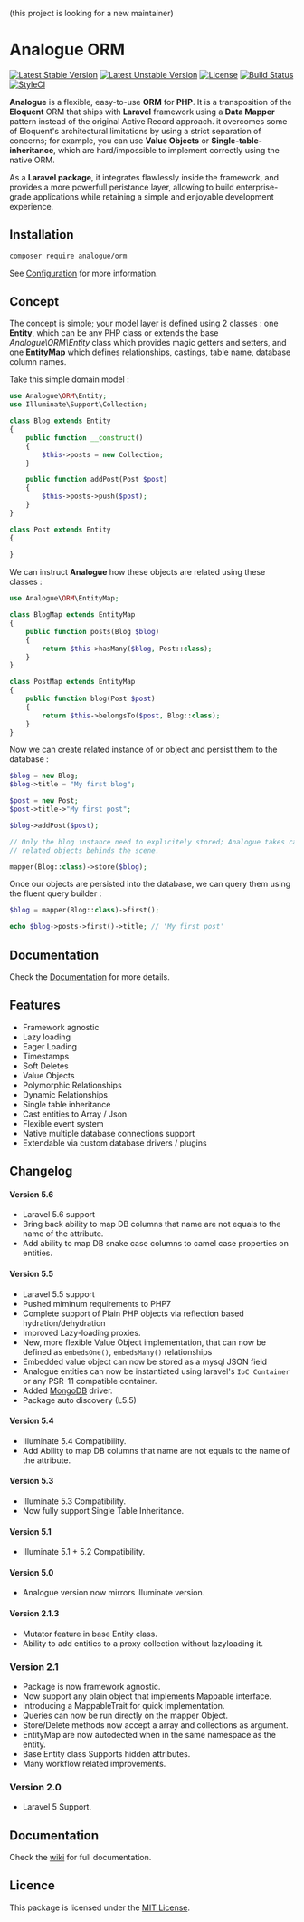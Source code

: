 (this project is looking for a new maintainer)

# Analogue ORM 

[![Latest Stable Version](https://poser.pugx.org/analogue/orm/v/stable)](https://packagist.org/packages/analogue/orm)
[![Latest Unstable Version](https://poser.pugx.org/analogue/orm/v/unstable)](https://packagist.org/packages/analogue/orm)
[![License](https://poser.pugx.org/analogue/orm/license)](https://packagist.org/packages/analogue/orm)
[![Build Status](https://travis-ci.org/analogueorm/analogue.svg?branch=5.6)](https://travis-ci.org/analogueorm/analogue.svg?branch=5.6)
[![StyleCI](https://styleci.io/repos/27265369/shield?branch=5.6)](https://styleci.io/repos/27265369)

**Analogue** is a flexible, easy-to-use **ORM** for **PHP**. It is a transposition of the **Eloquent** ORM that ships with **Laravel** framework using a **Data Mapper** pattern instead of the original Active Record approach. it overcomes some of Eloquent's architectural limitations by using a strict separation of concerns; for example, you can use **Value Objects** or **Single-table-inheritance**, which are hard/impossible to implement correctly using the native ORM. 

As a **Laravel package**, it integrates flawlessly inside the framework, and provides a more powerfull peristance layer, allowing to build enterprise-grade applications while retaining a simple and enjoyable development experience. 

## Installation

```bash
composer require analogue/orm
```

See [Configuration](https://github.com/analogueorm/analogue/wiki/Installation) for more information.

## Concept

The concept is simple; your model layer is defined using 2 classes : one **Entity**, which can be any PHP class or extends the base *Analogue\ORM\Entity* class which provides magic getters and setters, and one **EntityMap** which defines relationships, castings, table name, database column names. 

Take this simple domain model : 

```php
use Analogue\ORM\Entity;
use Illuminate\Support\Collection;

class Blog extends Entity
{
    public function __construct()
    {
        $this->posts = new Collection;
    }

    public function addPost(Post $post)
    {
        $this->posts->push($post);
    }
}

class Post extends Entity
{
 
}

```

We can instruct **Analogue** how these objects are related using these classes : 

```php
use Analogue\ORM\EntityMap;

class BlogMap extends EntityMap
{
    public function posts(Blog $blog)
    {
        return $this->hasMany($blog, Post::class);
    }
}

class PostMap extends EntityMap
{
    public function blog(Post $post)
    {
        return $this->belongsTo($post, Blog::class);
    }
}

```

Now we can create related instance of or object and persist them to the database : 

```php
$blog = new Blog;
$blog->title = "My first blog";

$post = new Post; 
$post->title->"My first post";

$blog->addPost($post);

// Only the blog instance need to explicitely stored; Analogue takes care of synchronizing
// related objects behinds the scene. 

mapper(Blog::class)->store($blog);

```

Once our objects are persisted into the database, we can query them using the fluent query builder : 

```php
$blog = mapper(Blog::class)->first();

echo $blog->posts->first()->title; // 'My first post'

```

## Documentation

Check the [Documentation](https://github.com/analogueorm/analogue/wiki) for more details.

## Features

- Framework agnostic
- Lazy loading
- Eager Loading
- Timestamps
- Soft Deletes
- Value Objects
- Polymorphic Relationships
- Dynamic Relationships
- Single table inheritance
- Cast entities to Array / Json
- Flexible event system
- Native multiple database connections support
- Extendable via custom database drivers / plugins


## Changelog 

#### Version 5.6
- Laravel 5.6 support
- Bring back ability to map DB columns that name are not equals to the name of the attribute.
- Add ability to map DB snake case columns to camel case properties on entities.

#### Version 5.5
- Laravel 5.5 support
- Pushed miminum requirements to PHP7
- Complete support of Plain PHP objects via reflection based hydration/dehydration
- Improved Lazy-loading proxies.
- New, more flexible Value Object implementation, that can now be defined as `embedsOne()`, `embedsMany()` relationships
- Embedded value object can now be stored as a mysql JSON field
- Analogue entities can now be instantiated using laravel's `IoC Container` or any PSR-11 compatible container. 
- Added [MongoDB](https://github.com/analogueorm/mongodb) driver.
- Package auto discovery (L5.5)

#### Version 5.4
- Illuminate 5.4 Compatibility.
- Add Ability to map DB columns that name are not equals to the name of the attribute.

#### Version 5.3
- Illuminate 5.3 Compatibility. 
- Now fully support Single Table Inheritance.

#### Version 5.1
- Illuminate 5.1 + 5.2 Compatibility. 

#### Version 5.0
- Analogue version now mirrors illuminate version. 

#### Version 2.1.3
- Mutator feature in base Entity class.
- Ability to add entities to a proxy collection without lazyloading it.

### Version 2.1

- Package is now framework agnostic.
- Now support any plain object that implements Mappable interface.
- Introducing a MappableTrait for quick implementation. 
- Queries can now be run directly on the mapper Object. 
- Store/Delete methods now accept a array and collections as argument.
- EntityMap are now autodected when in the same namespace as the entity.
- Base Entity class Supports hidden attributes.
- Many workflow related improvements.

### Version 2.0

- Laravel 5 Support.

## Documentation

Check the [wiki](https://github.com/analogueorm/analogue/wiki) for full documentation.

## Licence

This package is licensed under the [MIT License](http://opensource.org/licenses/MIT).
